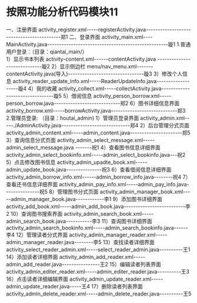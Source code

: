 # 按照功能分析代码模块11
一、注册界面  activity_register.xml-----registerActivity.java------------------------------------------郑1
二、登录界面  activity_main.xml----MainActivity.java---------------------------------------------------璇1
1.普通用户登录：（目录：qiantai_main/）                                                              
1）显示书本列表    activity-content.xml------contentActivity.java -----------------------------璇2
2）显示侧边栏 menu/nav_menu.xml-------contentActivity.java(导入)--------------------------------璇3
3）修改个人信息    activity_reader_update_info.xml-----ReaderUpdateInfo.java-------------------璇4
4）我的收藏      activity_collect.xml-----collectActivity.java--------------------------------璇5
5）借阅信息      activity_person_borrow.xml-----person_borrow.java----------------------------郑2
6）图书详细信息界面      activity_borrow.xml-----borrowActivity.java----------------------------郑3
2.管理员登录: （目录：houtai_admin)
1）管理员登录界面       activity_admin.xml-----./AdminActivity.java-----------------------------郑4
2）后台管理分式页面      activity_admin_content.xml-----admin_content.java----------------------郑5
3）查询信息分式页面      activity_admin_select_message.xml-----admin_select_message.java -------祝1
4）查看图书信息详细界面      activity_admin_select_bookinfo.xml-----admin_select_bookinfo.java---祝2
5）点击修改图书信息      activity_admin_upadte_book.xml-----admin_update_book.java---------------祝3
6）查看借阅信息详细界面        activity_admin_borrow_info.xml------admin_borrow_info.java--------祝4
7）查看还书信息详细界面        activity_admin_pay_info.xml-----admin_pay_info.java---------------祝5
8）管理图书分式页面      activity_admin_manager_book.xml-----admin_manager_book.java------------李1
9）添加图书详细界面      activity_add_book.xml-----admin_add_book.java--------------------------李2
10）查询图书搜索界面        activity_admin_search_book.xml-----admin_search_book.java-----------李3
11）查询图书详细界面     activity_admin_search_bookinfo.xml-----admin_search_bookinfo.java------李4
12）管理读者分式界面     activity_admin_manager_reader.xml-----admin_manager_reader.java--------李5
13）查找读者详细界面     activity_select_reader_admin.xml-----select_reader_admin.java----------王1
14）添加读者详细界面     activity_admin_add_reader.xml-----admin_add_reader.java----------------王2
15）编辑读者列表界面     activity_admin_editer_reader.xml-----admin_editer_reader.java----------王3
16）点击读者详细编辑界面       activity_admin_update_reader.xml-----admin_update_reader.java-----王4
17）删除读者列表界面     activity_admin_delete_reader.xml-----admin_delete_reader.java----------王5